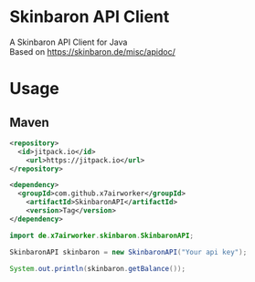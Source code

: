 # Skinbaron API Client
A Skinbaron API Client for Java  
Based on https://skinbaron.de/misc/apidoc/

# Usage
## Maven
```xml
<repository>
  <id>jitpack.io</id>
	<url>https://jitpack.io</url>
</repository>

<dependency>
  <groupId>com.github.x7airworker</groupId>
	<artifactId>SkinbaronAPI</artifactId>
	<version>Tag</version>
</dependency>
```

```java
import de.x7airworker.skinbaron.SkinbaronAPI;

SkinbaronAPI skinbaron = new SkinbaronAPI("Your api key");

System.out.println(skinbaron.getBalance());
```
